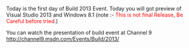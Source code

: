 <p>Today is the first day of Build 2013 Event. Today you will got preview of Visual Studio 2013 and Windows 8.1 (note :- <font color="#ff0000">This is not final Release, Be Careful before tried</font>.)</p>

<p>You can watch the presentation of build event at Channel 9 <a href="http://channel9.msdn.com/Events/Build/2013/" title="http://channel9.msdn.com/Events/Build/2013/">http://channel9.msdn.com/Events/Build/2013/</a></p>
